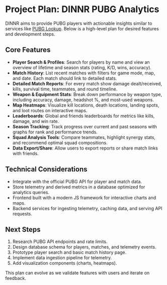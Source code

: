# Project Plan: DINNR PUBG Analytics

DINNR aims to provide PUBG players with actionable insights similar to services like [PUBG Lookup](https://pubglookup.com). Below is a high-level plan for desired features and development steps.

## Core Features
- **Player Search & Profiles**: Search for players by name and view an overview of lifetime and season stats (rating, K/D, wins, accuracy).
- **Match History**: List recent matches with filters for game mode, map, and date. Each match should link to detailed stats.
- **Detailed Match Reports**: For every match show damage dealt/received, kills, survival time, teammates, and round timeline.
- **Weapon & Equipment Stats**: Break down performance by weapon type, including accuracy, damage, headshot %, and most-used weapons.
- **Map Heatmaps**: Visualize kill locations, death locations, landing spots, and loot routes on interactive maps.
- **Leaderboards**: Global and friends leaderboards for metrics like kills, damage, and win rate.
- **Season Tracking**: Track progress over current and past seasons with graphs for rank and performance trends.
- **Squad Analysis Tools**: Compare teammates, highlight synergy stats, and recommend optimal squad compositions.
- **Data Export/Share**: Allow users to export reports or share match links with friends.

## Technical Considerations
- Integrate with the official PUBG API for player and match data.
- Store telemetry and derived metrics in a database optimized for analytics queries.
- Frontend built with a modern JS framework for interactive charts and maps.
- Backend services for ingesting telemetry, caching data, and serving API requests.

## Next Steps
1. Research PUBG API endpoints and rate limits.
2. Design database schema for players, matches, and telemetry events.
3. Prototype player search and basic match history page.
4. Implement data ingestion pipeline for telemetry.
5. Add visualization components (charts, heatmaps).

This plan can evolve as we validate features with users and iterate on feedback.
